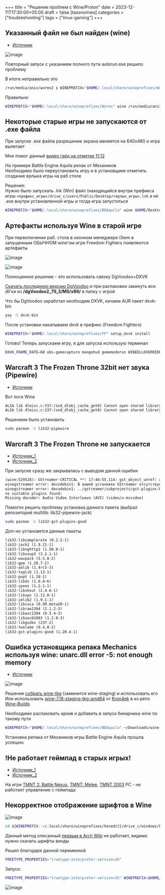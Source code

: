 +++
title = "Решение проблем с Wine/Proton"
date = 2023-12-11T17:30:00+05:00
draft = false
[taxonomies]
categories = ["troubleshooting"]
tags = ["linux-gaming"]
+++

## Указанный файл не был найден (wine)

- [Источник](https://forum.winehq.org/viewtopic.php?t=15267)

![image](/images/wine-solving-problem/error.png)

Повторный запуск с указанием полного пути autorun.exe решило проблему

В итоге неправильно это

```sh
/run/media/anix/worms2 ❯ WINEPREFIX="$HOME/.local/share/wineprefixes/Worms" wine autorun.exe
```

Правильно

```sh
WINEPREFIX="$HOME/.local/share/wineprefixes/Worms" wine /run/media/anix/worms2/autorun.exe
```

## Некоторые старые игры не запускаются от .exe файла

При запуске .exe файла разрешение экрана меняется на 640x480 и игра вылетает

Мне помог данный [видео гайд на отметке 11:12](https://youtu.be/J_L9LB3o5SQ?t=672)

На примере Battle Engine Aquila репак от Механиков\
Необходимо было переустановить игру и в установщике отметить создание ярлыка игры на раб столе

Решение:\
Нужно было запускать .lnk (Win) файл (находящийся внутри префикса игры ``<префикс_игры>/drive_c/users/Public/Desktop/<ярлык_игры>.lnk`` а не .exe внутри установленной игры и тогда игра запуститься

```sh
WINEPREFIX="$HOME/.local/share/wineprefixes/BEAquila" wine $HOME/Desktop/Battle\ Engine\ Aquila.lnk
```

## Артефакты используя Wine в старой игре

При переключении раб. стола в оконном менеджере i3wm в запущенным ОБЫЧНОМ wine'ом игре Freedom Fighters появляются артефакты

![image](/images/wine-solving-problem/normal-texture.png)

![image](/images/wine-solving-problem/artifacts.png)

Полноценное решение - это использовать связку DgVoodoo+DXVK

[Скачать последнюю версию DgVoodoo](http://dege.freeweb.hu/dgVoodoo2/dgVoodoo2/) и при распаковки закинуть все dll'ки из **/dgVoodoo2_79_3/MS/x86/** в папку с игрой

Что бы DgVoodoo заработал необходим DXVK, качаем AUR пакет dxvk-bin

```sh
yay -S dxvk-bin
```

После установки накатываем dxvk в префикс (Freedom Fighters)

```sh
WINEPREFIX="$HOME/.local/share/wineprefixes/FF" setup_dxvk install
```

Готово! Теперь запускаем игру, я для запуска использую терминал

```sh
DXVK_FRAME_RATE=60 obs-gamecapture mangohud gamemoderun WINEDLLOVERRIDES="d3d8=n,b;d3d9=n,b;d3dimm=n,b;ddraw=n,b" WINEPREFIX="$HOME/.local/share/wineprefixes/FF" wine $HOME/.local/share/wineprefixes/FF/drive_c/users/Public/Desktop/Freedom\ Fighters.lnk
```

## Warcraft 3 The Frozen Throne 32bit нет звука (Pipewire)

- [Источник](https://www.reddit.com/r/archlinux/comments/p9itwq/audio_issues_with_pipewire_on_older_game/)

Вот логи Wine

```txt
ALSA lib dlmisc.c:337:(snd_dlobj_cache_get0) Cannot open shared library libasound_module_pcm_pipewire.so (/usr/lib32/alsa-lib/libasound_module_pcm_pipewire.so: невозможно открыть разделяемый объектный файл: Нет такого файла или каталога)
ALSA lib dlmisc.c:337:(snd_dlobj_cache_get0) Cannot open shared library libasound_module_pcm_pipewire.so (/usr/lib32/alsa-lib/libasound_module_pcm_pipewire.so: невозможно открыть разделяемый объектный файл: Нет такого файла или каталога)
```

Решением было установить

```sh
sudo pacman -S lib32-pipewire
```

## Warcraft 3 The Frozen Throne не запускается

- [Источник_1](https://forum.winehq.org/viewtopic.php?p=137743#p137743)
- [Источник_2](https://forum.winehq.org/viewtopic.php?p=130430#p130430)

При запуске сразу же закрывалась с выводом данной ошибки

```txt
(wine:529528): GStreamer-CRITICAL **: 17:46:55.114: gst_object_unref: assertion 'object != NULL' failed
winegstreamer error: decodebin1: В вашей установке GStreamer отсутствует модуль.
winegstreamer error: decodebin1: ../gstreamer/subprojects/gst-plugins-base/gst/playback/gstdecodebin2.c(4701): gst_decode_bin_expose (): /GstBin:bin2/GstDecodeBin:decodebin1:
no suitable plugins found:
Missing decoder: Audio Video Interleave (AVI) (video/x-msvideo)
```

Помогло решить проблему установка данного пакета (выбрал репозиторий multilib: lib32-pipewire-jack)

```sh
sudo pacman -S lib32-gst-plugins-good
```

Доп-но установятся данные пакеты

```txt
lib32-libsamplerate (0.2.2-1)
lib32-jack2 (1.9.21-1)
lib32-libnghttp2 (1.50.0-1)
lib32-libsoup3 (3.2.1-1)
lib32-wavpack (5.5.0-2)
lib32-gpm (1.20.7-2)
lib32-aalib (1.4rc5-3)
lib32-taglib (1.13-1)
lib32-popt (1.18-1)
lib32-libdv (1.0.0-6)
lib32-speex (1.2.1-1)
lib32-libshout (2.4.6-1)
lib32-libvpx (1.12.0-1)
lib32-imlib2 (1.9.1-1)
lib32-libcaca (0.99.beta20-1)
lib32-libraw1394 (2.1.2-3)
lib32-libavc1394 (0.5.4-3)
lib32-libiec61883 (1.2.0-3)
lib32-libgudev (237-2)
lib32-twolame (0.4.0-2)
lib32-gst-plugins-good (1.20.4-1)
```

## Ошибка установщика репака Mechanics используя wine: unarc.dll error -5: not enough memory

- [Источник](https://github.com/DarkReaperBoy/darkreaperboy.github.io/blob/main/draft/gamingonlinux/Repackers.md)

![image](/images/wine-solving-problem/unarc_error.png)

Решение [собрать wine-tkg](https://github.com/Frogging-Family/wine-tkg-git) (заменится wine-staging) и использовать его\
Или использовать [wine-7.18-staging-tkg-amd64](https://github.com/Kron4ek/Wine-Builds/releases) от [Kron4ek](https://github.com/Kron4ek) в из репо [Wine-Builds](https://github.com/Kron4ek/Wine-Builds)

Необходимо распаковать архив и добавить в запуск бинарника wine по такому пути

```sh
WINEPREFIX="$HOME/.local/share/wineprefixes/BEAquila" ~/Downloads/wine-7.18-staging-tkg-amd64/bin/wine /media/Distrib/Игры/OLD\ GAMES/\[R.G.\ Mechanics\]\ Battle\ Engine\ Aquila/setup.exe
```

Установка репака от Механиков игры Battle Engine Aquila прошла успешно

## !Не работает геймпад в старых игрых!

- [Источник_1](https://kubuntu.ru/node/14630)
- [Источник_2](https://blog.psy-q.ch/blog/2017/12/26/using-xbox-360-compatible-controllers-properly-inside-wine/)

На игре [TMNT 2: Battle Nexus](https://www.pcgamingwiki.com/wiki/Teenage_Mutant_Ninja_Turtles_2:_Battle_Nexus), [TMNT: Melee](https://www.pcgamingwiki.com/wiki/Teenage_Mutant_Ninja_Turtles:_Mutant_Melee), [TMNT 2003](https://www.pcgamingwiki.com/wiki/Teenage_Mutant_Ninja_Turtles_(2003)) PC - не работает управление с геймпада

## Некорректное отображение шрифтов в Wine

![image](/images/wine-solving-problem/incorrect-fonts.png)

```sh
cd ${WINEPREFIX:-~/.local/share/wineprefixes/hexedit}/drive_c/windows/Fonts && for i in /usr/share/fonts/**/*.{ttf,otf}; do ln -s "$i" ; done
```

Данный метод описанный [первым в Arch Wiki](https://wiki.archlinux.org/title/Wine#Fonts) не работает, видимо нужно скачать шрифты винды

Решил благодаря данной переменной

```sh
FREETYPE_PROPERTIES="truetype:interpreter-version=35"
```

Запуск:

```sh
FREETYPE_PROPERTIES="truetype:interpreter-version=35" WINEPREFIX=$HOME/.local/share/wineprefixes/hexedit wine $HOME/.local/share/wineprefixes/hexedit/drive_c/Program\ Files\ \(x86\)/Plexer\ Code/ResHex/ResHex.exe
```

![image](/images/wine-solving-problem/correct-fonts.png)
